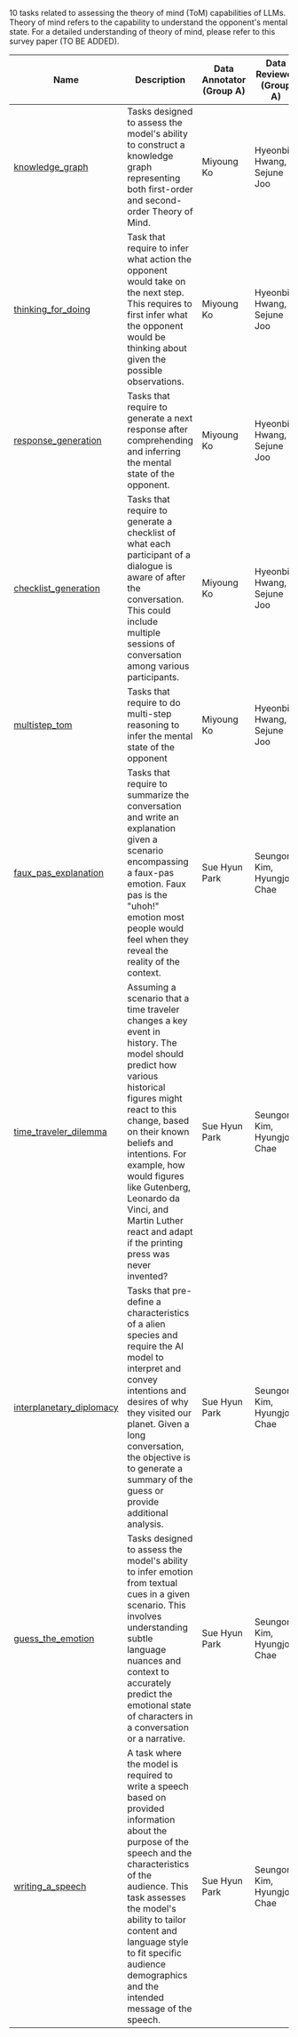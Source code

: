 10 tasks related to assessing the theory of mind (ToM) capabilities of LLMs.
Theory of mind refers to the capability to understand the opponent's mental state. For a detailed understanding of theory of mind, please refer to this survey paper (TO BE ADDED).

Name | Description | Data Annotator (Group A) | Data Reviewer (Group A) | Data Annotator (Group B) | Related paper 
---- | ----------- | -------------------- | -------------------- | --------------- | --------------- |
[knowledge_graph](knowledge_graph/) | Tasks designed to assess the model's ability to construct a knowledge graph representing both first-order and second-order Theory of Mind. | Miyoung Ko | Hyeonbin Hwang, Sejune Joo | ? | [link](https://arxiv.org/abs/2306.00924) |
[thinking_for_doing](thinking_for_doing/) | Task that require to infer what action the opponent would take on the next step. This requires to first infer what the opponent would be thinking about given the possible observations. | Miyoung Ko | Hyeonbin Hwang, Sejune Joo | ? | [link](https://arxiv.org/abs/2310.03051) |
[response_generation](response_generation) | Tasks that require to generate a next response after comprehending and inferring the mental state of the opponent. | Miyoung Ko | Hyeonbin Hwang, Sejune Joo | ? | [link](https://arxiv.org/abs/2310.09343) |
[checklist_generation](checklist_generation) | Tasks that require to generate a checklist of what each participant of a dialogue is aware of after the conversation. This could include multiple sessions of conversation among various participants. | Miyoung Ko | Hyeonbin Hwang, Sejune Joo | ? | [link](https://arxiv.org/abs/2310.15421) |
[multistep_tom](multistep_tom) | Tasks that require to do multi-step reasoning to infer the mental state of the opponent | Miyoung Ko | Hyeonbin Hwang, Sejune Joo | ? | [link1](https://aclanthology.org/2023.findings-acl.663/), [link2](https://arxiv.org/abs/1808.09352) |
[faux_pas_explanation](faux_pas_explanation) | Tasks that require to summarize the conversation and write an explanation given a scenario encompassing a faux-pas emotion. Faux pas is the "uhoh!" emotion most people would feel when they reveal the reality of the context. | Sue Hyun Park | Seungone Kim, Hyungjoo Chae | ? | [link](https://aclanthology.org/2023.findings-acl.663/) |
[time_traveler_dilemma](time_traveler_dilemma) | Assuming a scenario that a time traveler changes a key event in history. The model should predict how various historical figures might react to this change, based on their known beliefs and intentions. For example, how would figures like Gutenberg, Leonardo da Vinci, and Martin Luther react and adapt if the printing press was never invented? | Sue Hyun Park | Seungone Kim, Hyungjoo Chae | ? | NOT AVAILABLE
[interplanetary_diplomacy](interplanetary_diplomacy) | Tasks that pre-define a characteristics of a alien species and require the AI model to interpret and convey intentions and desires of why they visited our planet. Given a long conversation, the objective is to generate a summary of the guess or provide additional analysis. | Sue Hyun Park | Seungone Kim, Hyungjoo Chae | ? | NOT AVAILABLE
[guess_the_emotion](guess_the_emotion) | Tasks designed to assess the model's ability to infer emotion from textual cues in a given scenario. This involves understanding subtle language nuances and context to accurately predict the emotional state of characters in a conversation or a narrative. | Sue Hyun Park | Seungone Kim, Hyungjoo Chae | ? | [link](https://arxiv.org/abs/2211.09172)
[writing_a_speech](writing_a_speech) | A task where the model is required to write a speech based on provided information about the purpose of the speech and the characteristics of the audience. This task assesses the model's ability to tailor content and language style to fit specific audience demographics and the intended message of the speech. | Sue Hyun Park | Seungone Kim, Hyungjoo Chae | ? | [link](https://arxiv.org/abs/2101.05786)